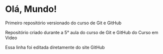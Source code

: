 # Olá, Mundo!
 Primeiro repositório versionado do curso de Git e GitHub

Repositório criado durante a 5° aula do curso de Git e GitHub do Curso em Video

Essa linha foi editada diretamente do site GitHub
